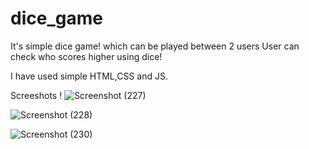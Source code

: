 # dice_game
It's simple dice game!
which can be played between 2 users 
User can check who scores higher using dice!

I have used simple HTML,CSS and JS.

Screeshots !
![Screenshot (227)](https://user-images.githubusercontent.com/84621641/217771817-5b154b48-5392-4f3a-9ccf-c730a2666a80.png)

![Screenshot (228)](https://user-images.githubusercontent.com/84621641/217771847-a8014929-45a3-486e-9928-394bdbc291ea.png)

![Screenshot (230)](https://user-images.githubusercontent.com/84621641/217771890-ae4132d0-9b4b-4e0a-8133-d59fece2c3fd.png)

